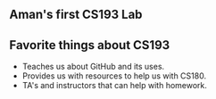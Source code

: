 ## Aman's first CS193 Lab
## Favorite things about CS193
- Teaches us about GitHub and its uses.
- Provides us with resources to help us with CS180.
- TA's and instructors that can help with homework.
